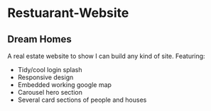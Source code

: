 # Restuarant-Website

## Dream Homes
A real estate website to show I can build any kind of site. Featuring: 
                   
- Tidy/cool login splash
- Responsive design
- Embedded working google map
- Carousel hero section
- Several card sections of people and houses
